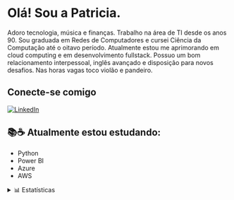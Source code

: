# Olá! Sou a Patricia. 

Adoro tecnologia, música e finanças. Trabalho na área de TI desde os anos 90. Sou graduada em Redes de Computadores e cursei Ciência da Computação até o oitavo período. Atualmente estou me aprimorando em cloud computing e em desenvolvimento fullstack. Possuo um bom relacionamento interpessoal, inglês avançado e disposição para novos desafios. Nas horas vagas toco violão e pandeiro.

## Conecte-se comigo

[![LinkedIn](https://img.shields.io/badge/LinkedIn-000?style=for-the-badge&logo=linkedin&logoColor=0E76A8)](https://www.linkedin.com/in/patricia-albuquerque-ti)

## 📚☕️ Atualmente estou estudando:
- Python
- Power BI
- Azure
- AWS

<details>
  <summary>📊 Estatísticas</summary>
  <p align="left">
    <img height="200em" src="https://github-readme-stats.vercel.app/api/top-langs/?username=prarezende&show_icons=true&theme=aura&count_private=true"/>
    <img height="200em" src="https://github-readme-stats.vercel.app/api?username=prarezende&show_icons=true&show_icons=true&theme=aura&count_private=true" />
  </p>
</details>
